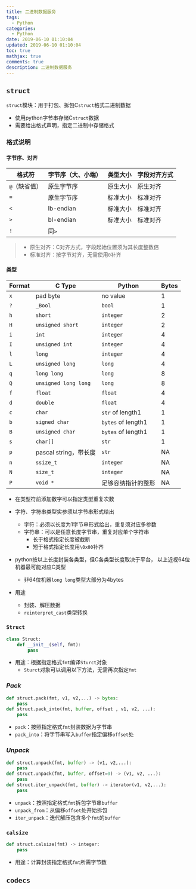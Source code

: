 ```yaml
---
title: 二进制数据服务
tags:
  - Python
categories:
  - Python
date: 2019-06-10 01:10:04
updated: 2019-06-10 01:10:04
toc: true
mathjax: true
comments: true
description: 二进制数据服务
---
```


##	`struct`

`struct`模块：用于打包、拆包C`struct`格式二进制数据

-	使用python字节串存储C`struct`数据
-	需要给出格式声明，指定二进制中存储格式

###	格式说明

####	字节序、对齐

|格式符|字节序（大、小端）|类型大小|字段对齐方式|
|-----|-----|-----|-----|
|`@`（缺省值）|原生字节序|原生大小|原生对齐|
|`=`|原生字节序|标准大小|标准对齐|
|`<`|lb-endian|标准大小|标准对齐|
|`>`|bl-endian|标准大小|标准对齐|
|`!`|同`>`|

> - 原生对齐：C对齐方式，字段起始位置须为其长度整数倍
> - 标准对齐：按字节对齐，无需使用`0`补齐

####	类型

|Format|C Type|Python|Bytes|
|------|------|------|-----|
|`x`|pad byte|no value|1|
|`?`|`_Bool`|`bool`|1|
|`h`|`short`|`integer`|2|
|`H`|`unsigned short`|`integer`|2|
|`i`|`int`|`integer`|4|
|`I`|`unsigned int`|`integer`|4|
|`l`|`long`|`integer`|4|
|`L`|`unsigned long`|`long`|4|
|`q`|`long long`|`long`|8|
|`Q`|`unsigned long long`|`long`|8|
|`f`|`float`|`float`|4|
|`d`|`double`|`float`|4|
|`c`|`char`|`str` of length1|1|
|`b`|`signed char`|`bytes` of length1|1|
|`B`|`unsigned char`|`bytes` of length1|1|
|`s`|`char[]`|`str`|1|
|`p`|pascal string，带长度|`str`|NA|
|`n`|`ssize_t`|`integer`|NA|
|`N`|`size_t`|`integer`|NA|
|`P`|`void *`|足够容纳指针的整形|NA|

-	在类型符前添加数字可以指定类型重复次数

-	字符、字符串类型实参须以字节串形式给出
	-	字符：必须以长度为1字节串形式给出，重复须对应多参数
	-	字符串：可以是任意长度字节串，重复对应单个字符串
		-	长于格式指定长度被截断
		-	短于格式指定长度用`\0x00`补齐

-	python按以上长度封装各类型，但C各类型长度取决于平台，
	以上近视64位机器最可能对应C类型
	-	非64位机器`long long`类型大部分为4bytes

-	用途
	-	封装、解压数据
	-	`reinterpret_cast`类型转换

###	`Struct`

```python
class Struct:
	def __init__(self, fmt):
		pass
```

-	用途：根据指定格式`fmt`编译`Sturct`对象
	-	`Sturct`对象可以调用以下方法，无需再次指定`fmt`

###	*Pack*

```python
def struct.pack(fmt, v1, v2,...) -> bytes:
	pass
def struct.pack_into(fmt, buffer, offset , v1, v2, ...):
	pass
```

-	`pack`：按照指定格式`fmt`封装数据为字节串
-	`pack_into`：将字节串写入`buffer`指定偏移`offset`处

###	*Unpack*

```python
def struct.unpack(fmt, buffer) -> (v1, v2,...):
	pass
def struct.unpack(fmt, buffer, offset=0) -> (v1, v2, ...):
	pass
def struct.iter_unpack(fmt, buffer) -> iterator(v1, v2,...):
	pass
```

-	`unpack`：按照指定格式`fmt`拆包字节串`buffer`
-	`unpack_from`：从偏移`offset`处开始拆包
-	`iter_unpack`：迭代解压包含多个`fmt`的`buffer`

###	`calsize`

```python
def struct.calsize(fmt) -> integer:
	pass
```

-	用途：计算封装指定格式`fmt`所需字节数

##	`codecs`


